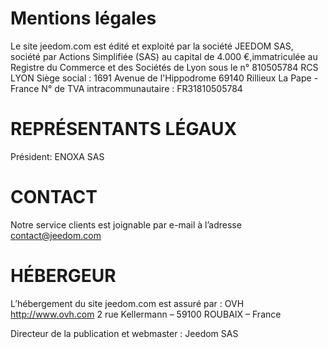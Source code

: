 # Mentions légales

Le site jeedom.com est édité et exploité par la société JEEDOM SAS, société par Actions Simplifiée (SAS) au capital de 4.000 €,immatriculée au Registre du Commerce et des Sociétés de Lyon sous le n° 810505784 RCS LYON Siège social : 1691 Avenue de l'Hippodrome 69140 Rillieux La Pape - France N° de TVA intracommunautaire : FR31810505784

# REPRÉSENTANTS LÉGAUX

Président: ENOXA SAS

# CONTACT

Notre service clients est joignable par e-mail à l’adresse contact@jeedom.com

# HÉBERGEUR

L’hébergement du site jeedom.com est assuré par :
OVH
http://www.ovh.com
2 rue Kellermann – 59100 ROUBAIX – France

Directeur de la publication et webmaster : Jeedom SAS
